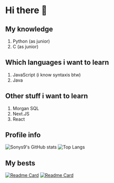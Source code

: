 # Hi there 👋

## My knowledge
1. Python (as junior)
2. C (as junior)

## Which languages i want to learn
1. JavaScript (i know syntaxis btw)
2. Java

## Other stuff i want to learn
1. Morgan SQL
2. Next.JS
3. React

## Profile info
![Sonys9's GitHub stats](https://github-readme-stats.vercel.app/api?username=sonys9&show_icons=true&theme=transparent)
![Top Langs](https://github-readme-stats.vercel.app/api/top-langs/?username=Sonys9&langs_count=8&layout=compact)

## My bests
[![Readme Card](https://github-readme-stats.vercel.app/api/pin/?username=sonys9&repo=TrafficDown)](https://github.com/anuraghazra/github-readme-stats)
[![Readme Card](https://github-readme-stats.vercel.app/api/pin/?username=sonys9&repo=M5Tool)](https://github.com/anuraghazra/github-readme-stats)
